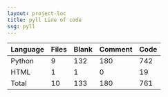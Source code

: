 ```yaml
---
layout: project-loc
title: pyll Line of code
ssg: pyll
---
```

<div class="table-responsive">
<table class="table">
<thead><tr>
<th>Language</th>
<th>Files</th>
<th>Blank</th>
<th>Comment</th>
<th>Code</th>
</tr></thead><tbody>
<tr><td>Python</td><td> 9</td><td> 132</td><td> 180</td><td> 742</td></tr>
<tr><td>HTML</td><td> 1</td><td> 1</td><td> 0</td><td> 19</td></tr>
<tr><td>Total</td><td>10</td><td>133</td><td>180</td><td>761</td></tr>
</tbody></table></div>
